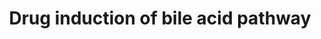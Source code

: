 ---
annotations:
- type: Pathway Ontology
  value: drug pathway
- type: Pathway Ontology
  value: bile acid signaling pathway
authors:
- Mkutmon
- Susan
- MaintBot
- Eweitz
- Egonw
description: ''
last-edited: 2021-12-09
organisms:
- Bos taurus
redirect_from:
- /index.php/Pathway:WP3253
- /instance/WP3253
schema-jsonld:
- '@context': https://schema.org/
  '@id': https://wikipathways.github.io/pathways/WP3253.html
  '@type': Dataset
  creator:
    '@type': Organization
    name: WikiPathways
  description: ''
  keywords:
  - ''
  - Digoxin
  - Colchicine
  - Deoxycholic acid
  - Tacrolimus
  - ABCB1
  - NR1I2
  - Chlorpromazine
  - Cimetidine
  - SLCO1B1
  - ABCC3
  - Ranitidine
  - NR1H4
  - Isoursodeoxycholic acid
  - Bile Acids
  - BA-R
  - Methylprednisolone
  - Oxiglutatione
  - SLC51A
  - CYP7A1
  - Bilirubin
  - SLC10A1
  - BAAT
  - ABCC2
  - Taurocholic acid
  - Tetrahydrocortisone
  - Ezetimibe
  - Phomin
  - SULT2A1
  - Silybin
  - VDR
  - Clarithromyci
  - Clozapine
  - ABCB11
  - Trabectedin
  - ABCC4
  - Glyburide
  - Cyclosporin
  - NR1I3
  - SLC51B
  - CYP3A4
  - Glycocholic acid
  - Erythromycin
  - Cholesterol
  - Troglitazone
  - Phospholipids
  license: CC0
  name: Drug induction of bile acid pathway
seo: CreativeWork
title: Drug induction of bile acid pathway
wpid: WP3253
---